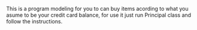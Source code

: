 This is a program modeling for you to can buy items acording to what you asume to be your credit card balance, for use it just run Principal class and follow the instructions. 

